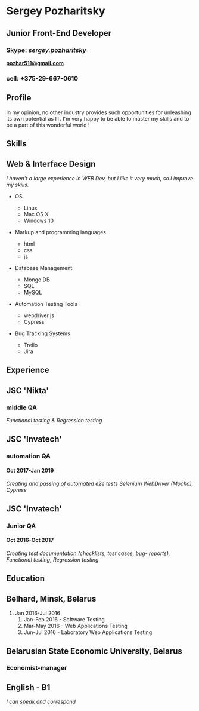 # Sergey Pozharitsky
## Junior Front-End Developer
### Skype: _sergey.pozharitsky_
**pozhar511@gmail.com**
### cell: +375-29-667-0610

## Profile
In my opinion, no other industry provides such opportunities for unleashing its own potential as IT. I'm very happy to be able to master my skills and to be a part of this wonderful world !

## Skills
## Web & Interface Design
_I haven't a large experience in WEB Dev, but I like it very much, so I improve my skills._

* OS
    * Linux
    * Mac OS X
    * Windows 10

* Markup and programming languages
    * html
    * css
    * js

* Database Management
    * Mongo DB
    * SQL
    * MySQL

* Automation Testing Tools
    * webdriver js
    * Cypress

* Bug Tracking Systems
    * Trello
    * Jira 

## Experience

## JSC 'Nikta'
### middle QA
_Functional testing & Regression testing_

## JSC 'Invatech'
### automation QA
#### Oct 2017-Jan 2019
_Creating and passing of automated e2e tests Selenium WebDriver (Mocha), Cypress_

## JSC 'Invatech'
### Junior QA
#### Oct 2016-Oct 2017
_Creating test documentation (checklists, test cases, bug- reports),_
_Functional testing,_
_Regression testing_

## Education
## Belhard, Minsk, Belarus
1. Jan 2016-Jul 2016
    1. Jan-Feb 2016 - Software Testing
    2. Mar-May 2016 - Web Applications Testing
    3. Jun-Jul 2016 - Laboratory Web Applications Testing

## Belarusian State Economic University, Belarus
### Economist-manager

## English - B1
_I can speak and correspond_